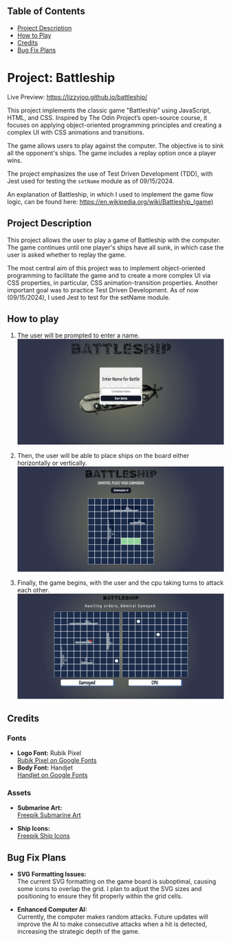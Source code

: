 ## Table of Contents

- [Project Description](#project-description)
- [How to Play](#how-to-play)
- [Credits](#credits)
- [Bug Fix Plans](#bug-fix-plans)

# Project: Battleship

Live Preview: https://lizzyjoo.github.io/battleship/

This project implements the classic game "Battleship" using JavaScript, HTML, and CSS. Inspired by The Odin Project’s open-source course, it focuses on applying object-oriented programming principles and creating a complex UI with CSS animations and transitions.

The game allows users to play against the computer. The objective is to sink all the opponent's ships. The game includes a replay option once a player wins.

The project emphasizes the use of Test Driven Development (TDD), with Jest used for testing the `setName` module as of 09/15/2024.

An explanation of Battleship, in which I used to implement the game flow logic, can be found here: https://en.wikipedia.org/wiki/Battleship_(game)

## Project Description

This project allows the user to play a game of Battleship with the computer. The game continues until one player's ships have all sunk, in which case the user is asked whether to replay the game.

The most central aim of this project was to implement object-oriented programming to facilitate the game and to create a more complex UI via CSS properties, in particular, CSS animation-transition properties.
Another important goal was to practice Test Driven Development. As of now (09/15/2024), I used Jest to test for the setName module.

## How to play

1. The user will be prompted to enter a name.
   ![Set-name Page Screenshot](./src/assets/name-input-page.png)

2. Then, the user will be able to place ships on the board either horizontally or vertically.
   ![Set-ship Page Screenshot](./src/assets/set-ship-page.png)

3. Finally, the game begins, with the user and the cpu taking turns to attack each other.
   ![Game Play Page Screenshot](./src/assets/game-play-page.png)

## Credits

### Fonts

- **Logo Font:** Rubik Pixel  
  [Rubik Pixel on Google Fonts](https://fonts.google.com/share?selection.family=Rubik+Pixels)
- **Body Font:** Handjet  
  [Handjet on Google Fonts](https://fonts.google.com/share?selection.family=Handjet:wght@100..900)

### Assets

- **Submarine Art:**  
  [Freepik Submarine Art](https://www.freepik.com/free-vector/hand-drawn-retro-submarine_2783078.htm#fromView=search&page=1&position=28&uuid=2cf158bf-c18e-47f1-b34b-284020cfa226)

- **Ship Icons:**  
  [Freepik Ship Icons](https://www.freepik.com/icon/cruiser_11434227#fromView=families&page=1&position=0&uuid=5555eca2-7ee1-4986-a03f-9119eeb7bf90)

## Bug Fix Plans

- **SVG Formatting Issues:**  
  The current SVG formatting on the game board is suboptimal, causing some icons to overlap the grid. I plan to adjust the SVG sizes and positioning to ensure they fit properly within the grid cells.

- **Enhanced Computer AI:**  
  Currently, the computer makes random attacks. Future updates will improve the AI to make consecutive attacks when a hit is detected, increasing the strategic depth of the game.
